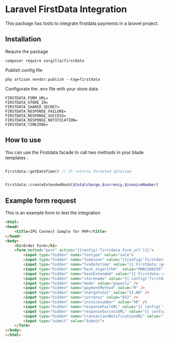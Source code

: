 # Laravel FirstData Integration

This package has tools to integrate firstdata payments in a laravel project.

## Installation

Require the package
``` 
composer require sargilla/firstdata
```


Publish config file
```
php artisan vendor:publish --tag=firstdata
```

Configurate the .env file with your store data
```
FIRSTDATA_FORM_URL=
FIRSTDATA_STORE_ID=
FIRSTDATA_SHARED_SECRET=
FIRSTDATA_RESPONSE_FAILURE=
FIRSTDATA_RESPONSE_SUCCESS=
FIRSTDATA_RESPONSE_NOTIFICATION=
FIRSTDATA_TIMEZONE=
```
## How to use
You can use the Firstdata facade to call two methods in your blade templates :

```php

Firstdata::getDateTime() // It returns formated datetime


Firstdata::createExtendedHash($totalcharge,$currency,$invoiceNumber) 

```

## Example form request

This is an example form to test the integration 

```html
<html>
<head>
    <title>IPG Connect Sample for PHP</title>
</head>
<body>
    <h1>Order Form</h1>
    <form method="post" action="{{config('firstdata.form_url')}}">
        <input type="hidden" name="txntype" value="sale">
        <input type="hidden" name="timezone" value="{{config('firstdata.timezone')}}" />
        <input type="hidden" name="txndatetime" value="{{ Firstdata::getDateTime() }}" />
        <input type="hidden" name="hash_algorithm"  value="HMACSHA256" />
        <input type="hidden" name="hashExtended" value="{{ Firstdata::createExtendedHash('13.00','032','50') }}" />
        <input type="hidden" name="storename" value="{{ config('firstdata.store_id') }}" />
        <input type="hidden" name="mode" value="payonly" />
        <input type="hidden" name="paymentMethod" value="M" />
        <input type="hidden" name="chargetotal" value="13.00" />
        <input type="hidden" name="currency" value="032" />
        <input type="hidden" name="invoicenumber" value="50" />
        <input type="hidden" name="responseFailURL" value="{{ config('firstdata.response_failure') }}" />
        <input type="hidden" name="responseSuccessURL" value="{{ config('firstdata.response_success') }}" />
        <input type="hidden" name="transactionNotificationURL" value="{{ config('firstdata.response_notification') }}" />
        <input type="submit" value="Submit">
    </form>
</body>
</html>
```
